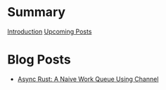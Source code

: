 # Summary

[Introduction](introduction.md)
[Upcoming Posts](upcoming.md)

# Blog Posts

- [Async Rust: A Naive Work Queue Using Channel](posts/2023012501.md)
